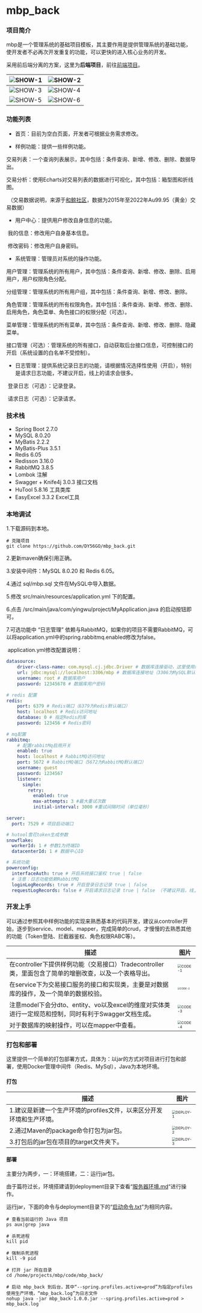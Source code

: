 # mbp_back

### 项目简介

mbp是一个管理系统的基础项目模板，其主要作用是提供管理系统的基础功能，使开发者不必再次开发重复的功能，可以更快的进入核心业务的开发。

采用前后端分离的方案，这里为**后端项目**，前往[前端项目](https://github.com/DY56GO/mbp_front)。

| ![SHOW-1](img/SHOW-1.png) | ![SHOW-2](img/SHOW-2.png) |
| ------------------------- | ------------------------- |
| ![SHOW-3](img/SHOW-3.png) | ![SHOW-4](img/SHOW-4.png) |
| ![SHOW-5](img/SHOW-5.png) | ![SHOW-6](img/SHOW-6.png) |



### 功能列表

- 首页：目前为空白页面，开发者可根据业务需求修改。

- 样例功能：提供一些样例功能。

​			交易列表：一个查询列表展示，其中包括：条件查询、新增、修改、删除、数据导出。

​			交易分析：使用Echarts对交易列表的数据进行可视化，其中包括：箱型图和折线图。

​			（交易数据说明，来源于[和鲸社区](https://www.heywhale.com/home)，数据为2015年至2022年Au99.95（黄金）交易数据）

- 用户中心：提供用户修改自身信息的功能。

​			我的信息：修改用户自身基本信息。

​			修改密码：修改用户自身密码。

- 系统管理：管理员对系统的操作功能。


​			用户管理：管理系统的所有用户，其中包括：条件查询、新增、修改、删除、启用用户，用户权限角色分配。

​			分组管理：管理系统的所有用户组，其中包括：条件查询、新增、修改、删除。

​			角色管理：管理系统的所有权限角色，其中包括：条件查询、新增、修改、删除、启用角色，角色菜单、角色接口的权限分配（可选）。

​			菜单管理：管理系统的所有菜单，其中包括：条件查询、新增、修改、删除、隐藏菜单。

​			接口管理（可选）：管理系统的所有接口，自动获取后台接口信息，可控制接口的开启（系统设置的白名单不受控制）。

- 日志管理：提供系统记录日志的功能，请根据情况选择性使用（开启），特别是请求日志功能，不建议开启，线上的请求会很多。

​			登录日志（可选）：记录登录。

​			请求日志（可选）：记录请求。



### 技术栈

- Spring Boot 2.7.0
- MySQL 8.0.20
- MyBatis 2.2.2
- MyBatis-Plus 3.5.1
- Redis 6.05
- Redisson 3.16.0
- RabbitMQ 3.8.5
- Lombok 注解
- Swagger + Knife4j 3.0.3 接口文档
- HuTool 5.8.16 工具类库
- EasyExcel 3.3.2 Excel工具



### 本地调试

1.下载源码到本地。

```shell
# 克隆项目
git clone https://github.com/DY56GO/mbp_back.git
```

2.更新maven确保引用正确。

3.安装中间件：MySQL 8.0.20 和 Redis 6.05。

4.通过 sql/mbp.sql 文件在MySQL中导入数据。

5.修改 src/main/resources/application.yml 下的配置。

6.点击 /src/main/java/com/yingwu/project/MyApplication.java 的启动按钮即可。

7.可选功能中 “日志管理” 依赖与RabbitMQ，如果你的项目不需要RabbitMQ，可以将application.yml中的spring.rabbitmq.enabled修改为false。

​	application.yml修改配置说明：

```yml
datasource:
    driver-class-name: com.mysql.cj.jdbc.Driver	# 数据库连接驱动，这里使用的是MySQL
    url: jdbc:mysql://localhost:3306/mbp # 数据库连接地址（3306为MySQL默认端口）
    username: root # 数据库用户
    password: 12345678 # 数据库用户密码
    
# redis 配置
redis:
    port: 6379 # Redis端口（6379为Redis默认端口）
    host: localhost # Redis访问地址
    database: 0 # 指定Redis的库
    password: 123456 # Redis密码
    
# mq配置
rabbitmq:
    # 配置rabbitMq启用开关
    enabled: true
    host: localhost # RabbitMQ访问地址
    port: 5672 # RabbitMQ端口（5672为RabbitMQ默认端口）
    username: guest
    password: 1234567
    listener:
      simple:
        retry:
          enabled: true
          max-attempts: 3 #最大重试次数
          initial-interval: 3000 #重试间隔时间（单位毫秒）
    
server:
  port: 7529 # 项目启动端口

# hutool雪花token生成参数
snowflake: 
  workerId: 1 # 参数1为终端ID
  datacenterId: 1 # 数据中心ID

# 系统功能
powerconfig:
  interfaceAuth: true # 开启系统接口鉴权 true | false
  # 注意：日志功能依赖RabbitMQ
  loginLogRecords: true # 开启登录日志记录 true | false
  requestLogRecords: false # 开启请求日志记录 true | false （不建议开启，线上的请求过多）
```



### 开发上手

可以通过参照其中样例功能的实现来熟悉基本的代码开发，建议从controller开始，逐步到service、model、mapper，完成简单的crud，才慢慢的去熟悉其他的功能（Token登陆、拦截器鉴权、角色权限RABC等）。

| 描述                                                         | 图片                                                        |
| ------------------------------------------------------------ | ----------------------------------------------------------- |
| 在controller下提供样例功能（交易接口）Tradecontroller类，里面包含了简单的增删改查，以及一个表格导出。 | <img src="img/CODE-1.png" alt="CODE-1" style="zoom:60%;" /> |
| 在service下为交易接口服务的接口和实现类，主要是对数据库的操作，及一个简单的数据校验。 | <img src="img/CODE-2.png" alt="CODE-2" style="zoom:40%;" /> |
| 注意model下会分dto、entity、vo以及excel的维度对实体类进行一定规范和控制，同时有利于Swagger文档生成。 | <img src="img/CODE-3.png" alt="CODE-3" style="zoom:60%;" /> |
| 对于数据库的映射操作，可以在mapper中查看。                   | <img src="img/CODE-4.png" alt="CODE-4" style="zoom:60%;" /> |



### **打包和部署**

这里提供一个简单的打包部署方式，具体为：以jar的方式对项目进行打包和部署，使用Docker管理中间件（Redis、MySql），Java为本地环境。

#### 打包

| 描述                                                         | 图片                                                         |
| ------------------------------------------------------------ | ------------------------------------------------------------ |
| 1.建议是新建一个生产环境的profiles文件，以来区分开发环境和生产环境。 | <img src="img/DEPLOY-1.png" alt="DEPLOY-1" style="zoom:60%;" /> |
| 2.通过Maven的package命令打包为jar包。                        | <img src="img/DEPLOY-2.png" alt="DEPLOY-2" style="zoom:60%;" /> |
| 3.打包后的jar包在项目的target文件夹下。                      | <img src="img/DEPLOY-3.png" alt="DEPLOY-3" style="zoom:60%;" /> |



#### 部署

主要分为两步，一：环境搭建，二：运行jar包。

由于篇符过长，环境搭建请到deployment目录下查看“[服务器环境.md](https://github.com/DY56GO/mbp_back/blob/master/deployment/%E6%9C%8D%E5%8A%A1%E5%99%A8%E7%8E%AF%E5%A2%83.md)“进行操作。

运行jar，下面的命令与deployment目录下的“[启动命令.txt](https://github.com/DY56GO/mbp_back/blob/master/deployment/%E5%90%AF%E5%8A%A8%E5%91%BD%E4%BB%A4.txt)”为相同内容。

```shell
# 查看当前运行的 Java 项目
ps aux|grep java

# 杀死进程
kill pid

# 强制杀死进程
kill -9 pid

# 打开 jar 所在目录
cd /home/projects/mbp/code/mbp_back/

# 启动 mbp_back 到后台，其中“--spring.profiles.active=prod”为指定profiles使用生产环境，“mbp_back.log”为日志文件
nohup java -jar mbp_back-1.0.0.jar --spring.profiles.active=prod > mbp_back.log
```

